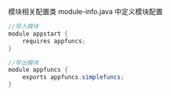 模块相关配置类 
module-info.java 中定义模块配置
```java
//导入模块
module appstart {
    requires appfuncs;
}
```

```java
//导出模块
module appfuncs {
    exports appfuncs.simplefuncs;
}
```